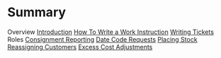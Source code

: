 # Summary
Overview
  [Introduction](./overview.md)
  [How To Write a Work Instruction](./CreateworkInstructions.md)
  [Writing Tickets](./logilite_ticket_creation.md)
Roles
  [Consignment Reporting](./ConsignmentReporting.md)
  [Date Code Requests](./DateCodeRequests.md)
  [Placing Stock](./PlacingStock.md)
  [Reassigning Customers](./ReassigningCustomers.md)
  [Excess Cost Adjustments](./ExcessCostAdjustments.md)
